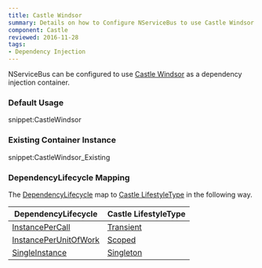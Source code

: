 ```yaml
---
title: Castle Windsor
summary: Details on how to Configure NServiceBus to use Castle Windsor as a container. Includes usage examples as well as lifecycle mappings.
component: Castle
reviewed: 2016-11-28
tags:
- Dependency Injection
---
```



NServiceBus can be configured to use [Castle Windsor](https://github.com/castleproject/Windsor) as a dependency injection container. 


### Default Usage

snippet:CastleWindsor


### Existing Container Instance

snippet:CastleWindsor_Existing


### DependencyLifecycle Mapping

The [DependencyLifecycle](/nservicebus/containers/#dependency-lifecycle) map to [Castle LifestyleType](https://github.com/castleproject/Windsor/blob/master/docs/lifestyles.md) in the following way.


| DependencyLifecycle                                                                                             | Castle LifestyleType                                                                           |
|-----------------------------------------------------------------------------------------------------------------|------------------------------------------------------------------------------------------------|
| [InstancePerCall](/nservicebus/containers/#dependency-lifecycle-instancepercall) | [Transient](https://github.com/castleproject/Windsor/blob/master/docs/lifestyles.md#transient) |
| [InstancePerUnitOfWork](/nservicebus/containers/#dependency-lifecycle-instanceperunitofwork)                    | [Scoped](https://github.com/castleproject/Windsor/blob/master/docs/lifestyles.md#scoped)       |
| [SingleInstance](/nservicebus/containers/#dependency-lifecycle-singleinstance)                                  | [Singleton](https://github.com/castleproject/Windsor/blob/master/docs/lifestyles.md#singleton) |
